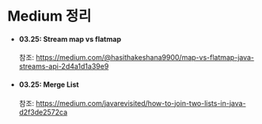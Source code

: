 # Medium 정리

- #### 03.25: Stream map vs flatmap 
  참조: https://medium.com/@hasithakeshana9900/map-vs-flatmap-java-streams-api-2d4a1d1a39e9

- #### 03.25: Merge List
  참조: https://medium.com/javarevisited/how-to-join-two-lists-in-java-d2f3de2572ca
